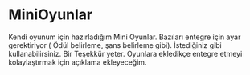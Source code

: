 # MiniOyunlar
Kendi oyunum için hazırladığım Mini Oyunlar.
Bazıları entegre için ayar gerektiriyor ( Ödül belirleme, şans belirleme gibi). İstediğiniz gibi kullanabilirsiniz. Bir Teşekkür yeter. Oyunlara ekledikçe entegre etmeyi kolaylaştırmak için açıklama ekleyeceğim.
